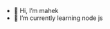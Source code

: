 - 👋 Hi, I’m mahek
- 🌱 I’m currently learning node js

<!---
mahek747/mahek747 is a ✨ special ✨ repository because its `README.md` (this file) appears on your GitHub profile.
You can click the Preview link to take a look at your changes.
--->
